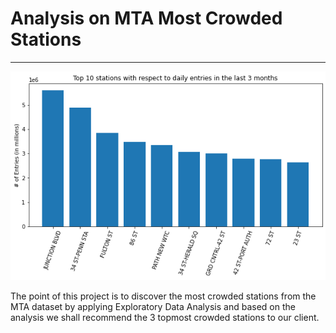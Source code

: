 # Analysis on MTA Most Crowded Stations 
----------------------------------------------------------

![title](Images/figure01.png)






 The point of this project is to discover the most crowded stations from the MTA dataset by applying
 Exploratory Data Analysis and based on the analysis we shall recommend the 3 topmost crowded stations
 to our client.
